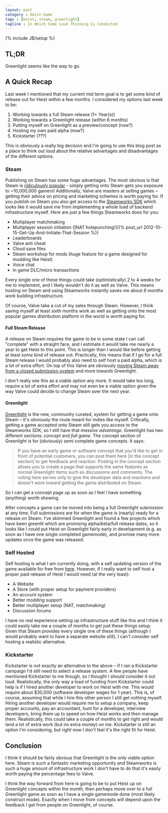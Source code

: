 ```yaml
---
layout: post
category : Heist-Game
tags : [heist, steam, greenlight]
tagline : In Which Some Loud Thinking Is Conducted
---
```

{% include JB/setup %}


## TL;DR

Greenlight seems like the way to go.

## A Quick Recap

Last week I mentioned that my current mid term goal is to get some kind of release out for Heist within a few months. I considered my options last week to be:

1. Working towards a full Steam release (1+ Year(s))
2. Working towards a Greenlight release (within 6 months)
3. Putting myself on Greenlight as a preview/concept (now?)
4. Hosting my own paid alpha (now?)
5. Kickstarter (???)

This is obviously a really big decision and I'm going to use this blog post as a place to think out loud about the relative advantages and disadvantages of the different options.

### Steam

Publishing on Steam has some *huge* advantages. The most obvious is that Steam is [_ridiculously_ popular](http://store.steampowered.com/stats/) - simply getting onto Steam gets you exposure to ~10,000,000 gamers! Additionally, Valve are masters at selling games – getting their advice on pricing and marketing schemes is worth paying for. If you publish on Steam you also get access to the [Steamworks SDK](http://www.steampowered.com/steamworks/) which looks like it would save me from implementing a whole load of backend infrastructure myself. Here are just a few things Steamworks does for you:
 - Multiplayer matchmaking
 - Multiplayer session initiation ([NAT holepunching!]({% post_url 2012-10-15-Get-Up-And-Initiate-That-Session %})
 - Leaderboards
 - Valve anti cheat
 - Cloud save files
 - Steam workshop for mods (huge feature for a game designed for modding like Heist)
 - Voice chat
 - In game DLC/micro transactions
 
Every single one of these things could take (optimistically) 2 to 4 weeks for me to implement, and I likely wouldn't do it as well as Valve. This means hosting on Steam and using Steamworks instantly saves me about *6 months work* building infrastructure.

Of course, Valve take a cut of my sales through Steam. However, I think saving myself at least sixth months work as well as getting onto the most popular games distribution platform in the world is worth paying for.

#### Full Steam Release

A release on Steam requires the game to be in some state I can call "complete" with a straight face, and I estimate it would take me nearly a year to get Heist to this point. This is longer than I would like before getting at least _some_ kind of release out. Practically, this means that if I go for a full Steam release I would probably also need to self host a paid alpha, which is a lot of extra effort. On top of this Valve are obviously [moving Steam away from a closed submission system](http://www.computerandvideogames.com/385601/gabe-newell-the-future-of-steam-is-user-generated-stores/#) and more towards Greenlight.

I don't really see this as a viable option any more. It would take too long, require a lot of extra effort and may not even be a viable option given the way Valve could decide to change Steam over the next year.

#### Greenlight

[Greenlight](http://steamcommunity.com/greenlight/) is the new, community curated, system for getting a game onto Steam – It's obviously the route meant for indies like myself. Critically, getting a game accepted onto Steam still gets you access to the Steamworks SDK, so I still have that *massive advantage*. Greenlight has two different sections: _concept_ and _full game_. The concept section of Greenlight is for (obviously) semi complete game concepts. It says:

> If you have an early game or software concept that you'd like to get in front of potential customers, you can post them here [in the concept section] to get feedback and reaction. Posting in the concept section allows you to create a page that supports the same features as normal Greenlight items such as discussions and comments. The voting here serves only to give the developer data and reactions and doesn't work toward getting the game distributed on Steam.

So I can get a concept page up as soon as I feel I have something (anything) worth showing.

After concepts a game can be moved into being a full Greenlight submission at any time. Full submissions are for when the game is (nearly) ready for a release on Steam. I've skimmed Greenlight and found a few projects which have been greenlit which are promising alpha/beta/full release dates, so it looks like I could put Heist on Greenlight fairly early in development (e.g. as soon as I have one single completed gamemode), and promise many more updates once the game was released.

### Self Hosted

Self hosting is what I am currently doing, with a self updating version of the game available for free from [here](http://www.placeholder-software.co.uk/static-files/setup/heistgame/publish.htm). However, if I really want to self host a proper paid release of Heist I would need (at the very least):
 - A Website
 - A Store (with proper setup for payment providers)
 - An account system
 - Better modding support
 - Better multiplayer setup (NAT, matchmaking)
 - Discussion forums
 
I have no real experience setting up infrastructure stuff like this and I think it could easily take me a couple of months to get just these things setup. Given that Steam provides every single one of these things (although I would probably want to have a separate website still), I can't consider self hosting a realistic alternative.

### Kickstarter

Kickstarter is not exactly an alternative to the above – if I ran a Kickstarter campaign I'd still need to select a release system. A few people have mentioned Kickstarter to me though, so I thought I should consider it out loud. Realistically, the only way a load of funding from Kickstarter could help is if I hired another developer to work on Heist with me. This would require about $30,000 (software developer wages for 1 year). This is, of course, assuming that while I hire this other person I still get nothing myself. Hiring another developer would require me to setup a company, keep proper accounts, pay an accountant, hunt for a developer, interview developers, bring them up to speed on how Heist works and then manage them. Realistically, this could take a couple of months to get right and would land a lot of extra work (but no extra money) on me. Kickstarter is still an option I'm considering, but _right now_ I don't feel it's the right fit for Heist.

## Conclusion

I think it should be fairly obvious that Greenlight is the only viable option here. Steam is such a fantastic marketing opportunity and Steamworks is such a huge amount of infrastructure work I don't have to do that it's easily worth paying the percentage fees to Valve.

I think the way forward from here is going to be to put Heist up on Greenlight concepts within the month, then perhaps move over to a full Greenlight game as soon as I have a single gamemode done (most likely construct mode). Exactly when I move from concepts will depend upon the feedback I get from people on Greenlight, of course.

